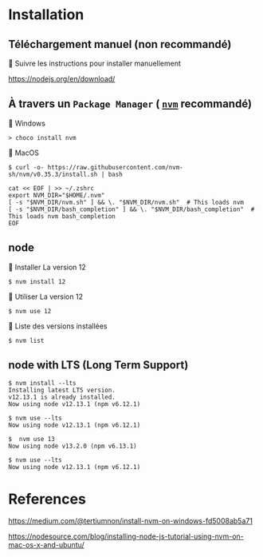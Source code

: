 # Installation


## Téléchargement manuel (non recommandé)

:pushpin: Suivre les instructions pour installer manuellement 

https://nodejs.org/en/download/ 

## À travers un `Package Manager` ( [`nvm`](ttp://nvm.sh) recommandé)

:pushpin: Windows

```
> choco install nvm
```

:pushpin: MacOS


```
$ curl -o- https://raw.githubusercontent.com/nvm-sh/nvm/v0.35.3/install.sh | bash
```

```
cat << EOF | >> ~/.zshrc
export NVM_DIR="$HOME/.nvm"
[ -s "$NVM_DIR/nvm.sh" ] && \. "$NVM_DIR/nvm.sh"  # This loads nvm
[ -s "$NVM_DIR/bash_completion" ] && \. "$NVM_DIR/bash_completion"  # This loads nvm bash_completion
EOF
```

## node

:pushpin: Installer La version 12

```
$ nvm install 12
```

:pushpin: Utiliser La version 12

```
$ nvm use 12
```

:pushpin: Liste des versions installées


```
$ nvm list
```

## node with LTS (Long Term Support)

```
$ nvm install --lts        
Installing latest LTS version.
v12.13.1 is already installed.
Now using node v12.13.1 (npm v6.12.1)
```

```
$ nvm use --lts    
Now using node v12.13.1 (npm v6.12.1)
```

```
$  nvm use 13
Now using node v13.2.0 (npm v6.13.1)
```

```
$ nvm use --lts
Now using node v12.13.1 (npm v6.12.1)
```

# References

https://medium.com/@tertiumnon/install-nvm-on-windows-fd5008ab5a71

https://nodesource.com/blog/installing-node-js-tutorial-using-nvm-on-mac-os-x-and-ubuntu/
